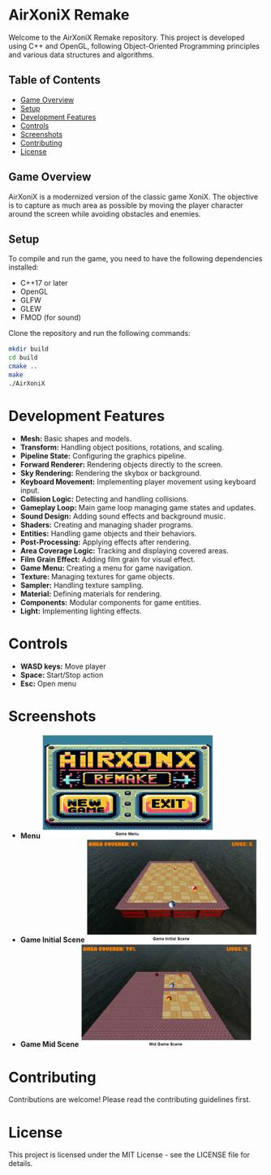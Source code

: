 # AirXoniX Remake

Welcome to the AirXoniX Remake repository. This project is developed using C++ and OpenGL, following Object-Oriented Programming principles and various data structures and algorithms.

## Table of Contents
- [Game Overview](#game-overview)
- [Setup](#setup)
- [Development Features](#development-features)
- [Controls](#controls)
- [Screenshots](#screenshots)
- [Contributing](#contributing)
- [License](#license)

## Game Overview
AirXoniX is a modernized version of the classic game XoniX. The objective is to capture as much area as possible by moving the player character around the screen while avoiding obstacles and enemies.

## Setup
To compile and run the game, you need to have the following dependencies installed:
- C++17 or later
- OpenGL
- GLFW
- GLEW
- FMOD (for sound)

Clone the repository and run the following commands:

```bash
mkdir build
cd build
cmake ..
make
./AirXoniX
```

# Development Features

- **Mesh:** Basic shapes and models.
- **Transform:** Handling object positions, rotations, and scaling.
- **Pipeline State:** Configuring the graphics pipeline.
- **Forward Renderer:** Rendering objects directly to the screen.
- **Sky Rendering:** Rendering the skybox or background.
- **Keyboard Movement:** Implementing player movement using keyboard input.
- **Collision Logic:** Detecting and handling collisions.
- **Gameplay Loop:** Main game loop managing game states and updates.
- **Sound Design:** Adding sound effects and background music.
- **Shaders:** Creating and managing shader programs.
- **Entities:** Handling game objects and their behaviors.
- **Post-Processing:** Applying effects after rendering.
- **Area Coverage Logic:** Tracking and displaying covered areas.
- **Film Grain Effect:** Adding film grain for visual effect.
- **Game Menu:** Creating a menu for game navigation.
- **Texture:** Managing textures for game objects.
- **Sampler:** Handling texture sampling.
- **Material:** Defining materials for rendering.
- **Components:** Modular components for game entities.
- **Light:** Implementing lighting effects.

# Controls

- **WASD keys:** Move player
- **Space:** Start/Stop action
- **Esc:** Open menu

# Screenshots

- **Menu**
   <img width=70% src="assets/1.jpg" alt="Menu"></a>
- **Game Initial Scene**
   <img width=70% src="assets/2.jpg" alt="Game Initial Scene"></a>
- **Game Mid Scene**
   <img width=70% src="assets/3.jpg" alt="Game Mid Scene"></a>

# Contributing

Contributions are welcome! Please read the contributing guidelines first.

# License

This project is licensed under the MIT License - see the LICENSE file for details.


